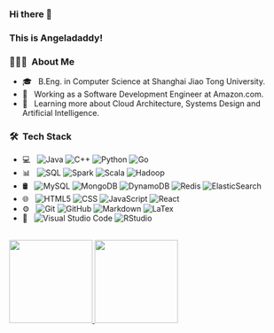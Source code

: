 ### Hi there 👋
### This is Angeladaddy!

<!--
**Angeladadd/Angeladadd** is a ✨ _special_ ✨ repository because its `README.md` (this file) appears on your GitHub profile.

Here are some ideas to get you started:

- 🔭 I’m currently working on ...
- 🌱 I’m currently learning ...
- 👯 I’m looking to collaborate on ...
- 🤔 I’m looking for help with ...
- 💬 Ask me about ...
- 📫 How to reach me: ...
- 😄 Pronouns: ...
- ⚡ Fun fact: ...
-->
<h3> 👨🏻‍💻 &nbsp;About Me </h3>

- 🎓 &nbsp; B.Eng. in Computer Science at Shanghai Jiao Tong University.
- 💼 &nbsp; Working as a Software Development Engineer at Amazon.com.
- 🌱 &nbsp; Learning more about Cloud Architecture, Systems Design and Artificial Intelligence.

<h3> 🛠 &nbsp;Tech Stack</h3>

- 💻 &nbsp;
  ![Java](https://img.shields.io/badge/-Java-333333?style=flat&logo=Java&logoColor=007396)
  ![C++](https://img.shields.io/badge/-C++-333333?style=flat&logo=C%2B%2B&logoColor=00599C)
  ![Python](https://img.shields.io/badge/-Python-333333?style=flat&logo=python)
  ![Go](https://img.shields.io/badge/-Go-333333?style=flat&logo=go&logoColor=276DC3)
-  📊 &nbsp;
  ![SQL](https://img.shields.io/badge/-SQL-333333?style=flat&logo=sql)
  ![Spark](https://img.shields.io/badge/-Spark-333333?style=flat&logo=spark)
  ![Scala](https://img.shields.io/badge/-Scala-333333?style=flat&logo=scala)
  ![Hadoop](https://img.shields.io/badge/-Hadoop-333333?style=flat&logo=hadoop)
- 🛢 &nbsp;
  ![MySQL](https://img.shields.io/badge/-MySQL-333333?style=flat&logo=mysql)
  ![MongoDB](https://img.shields.io/badge/-MongoDB-333333?style=flat&logo=mongodb)
  ![DynamoDB](https://img.shields.io/badge/-DynamoDB-333333?style=flat&logo=dynamodb)
  ![Redis](https://img.shields.io/badge/-Redis-333333?style=flat&logo=redis)
  ![ElasticSearch](https://img.shields.io/badge/-ElasticSearch-333333?style=flat&logo=elasticsearch)
- 🌐 &nbsp;
  ![HTML5](https://img.shields.io/badge/-HTML5-333333?style=flat&logo=HTML5)
  ![CSS](https://img.shields.io/badge/-CSS-333333?style=flat&logo=CSS3&logoColor=1572B6)
  ![JavaScript](https://img.shields.io/badge/-JavaScript-333333?style=flat&logo=javascript)
  ![React](https://img.shields.io/badge/-React-333333?style=flat&logo=react)
- ⚙️ &nbsp;
  ![Git](https://img.shields.io/badge/-Git-333333?style=flat&logo=git)
  ![GitHub](https://img.shields.io/badge/-GitHub-333333?style=flat&logo=github)
  ![Markdown](https://img.shields.io/badge/-Markdown-333333?style=flat&logo=markdown)
  ![LaTex](https://img.shields.io/badge/-latex-333333?style=flat&logo=latex)
- 🔧 &nbsp;
  ![Visual Studio Code](https://img.shields.io/badge/-Visual%20Studio%20Code-333333?style=flat&logo=visual-studio-code&logoColor=007ACC)
  ![RStudio](https://img.shields.io/badge/-IDEA-333333?style=flat&logo=IDEA)

<br/>

<a href="https://github.com/Angeladadd">
  <img height="150em" src="https://github-readme-stats.vercel.app/api?username=angeladadd&theme=buefy&show_icons=true&include_all_commits=true" />
  <img height="150em" src="https://github-readme-stats.vercel.app/api/top-langs/?username=angeladadd&hide=tex,css&layout=compact" />
</a>
